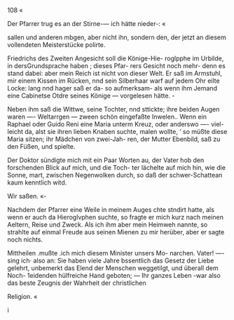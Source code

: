 108 «

Der Pfarrer trug es an der Stirne-— ich hätte nieder-: «

sallen und anderen mbgen, aber nicht ihn, sondern den,
der jetzt an diesem vollendeten Meisterstücke polirte.

Friedrichs des Zweiten Angesicht soll die Könige-Hie-
roglpphe im Urbilde, in dersGrundsprache haben ; dieses Pfar-
rers Gesicht noch mehr- denn es stand dabei: aber mein Reich
ist nicht von dieser Welt. Er saß im Armstuhl, mir einem
Kissen im Rücken, nnd sein Silberhaar warf auf jedem
Ohr eilte Locke: lang nnd hager saß er da- so aufmerksam-
als wenn ihm Jemand eine Cabinetse Otdre seines Könige
— vorgelesen hätte. -

Neben ihm saß die Wittwe, seine Tochter, nnd sttickte;
ihre beiden Augen waren —- Weltarrgen — zween schön
eingefaßte Inwelen.. Wenn ein Raphael oder Guido
Reni eine Maria unterm Kreuz, oder anderswo —- viel-
leicht da, alst sie ihren lieben Knaben suchte, malen wollte,
’ so müßte diese Maria sitzen; ihr Mädchen von zwei-Jah-
ren, der Mutter Ebenbild, saß zu den Füßen, und spielte.

Der Doktor sündigte mich mit ein Paar Worten au, der
Vater hob den forschenden Blick auf mich, und die Toch-
ter lächelte auf mich hin, wie die Sonne, mart, zwischen
Negenwolken durch, so daß der schwer-Schattean kaum
kenntlich witd.

Wir saßen. «-

Nachdem der Pfarrer eine Weile in meinem Auges chte
stndirt hatte, als wenn er auch da Hieroglvphen suchte,
so fragte er mich kurz nach meinen Aeltern, Reise und Zweck.
Als ich ihm aber mein Heimweh nannte, so strahlte auf
einmal Freude aus seinen Mienen zu mir herüber, aber er
sagte noch nichts.

Mittheilen .mußte .ich mich diesem Minister unsers Mo-
narchen. Vater! —- sing ich· also an: Sie haben viele
Jahre bssentlich das Gesetz der Liebe gelehrt, unbemerkt
das Elend der Menschen weggetilgt, und überall dem Noch-
1eidenden hülfreiche Hand geboten; — Ihr ganzes Leben
-war also das beste Zeugnis der Wahrheit der christlichen

Religion. «

i

